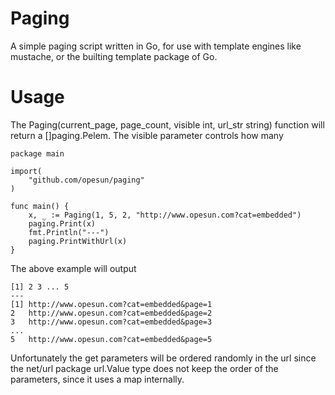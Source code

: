 Paging
======

A simple paging script written in Go, for use with template engines like mustache, or the builting template package of Go.

Usage
======
The Paging(current_page, page_count, visible int, url_str string)  function will return a []paging.Pelem.
The visible parameter controls how many
```
package main

import(
	"github.com/opesun/paging"
)

func main() {
	x, _ := Paging(1, 5, 2, "http://www.opesun.com?cat=embedded")
	paging.Print(x)
	fmt.Println("---")
	paging.PrintWithUrl(x)
}
```

The above example will output
```
[1] 2 3 ... 5
---
[1] http://www.opesun.com?cat=embedded&page=1
2	http://www.opesun.com?cat=embedded&page=2
3	http://www.opesun.com?cat=embedded&page=3
...
5	http://www.opesun.com?cat=embedded&page=5
```

Unfortunately the get parameters will be ordered randomly in the url since the net/url package url.Value type does not keep the order of the parameters, since it uses
a map internally.